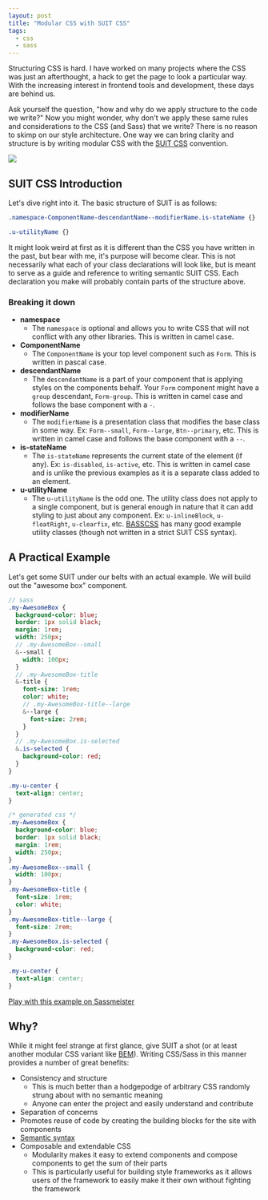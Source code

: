 ```yaml
---
layout: post
title: "Modular CSS with SUIT CSS"
tags:
  - css
  - sass
---
```


Structuring CSS is hard. I have worked on many projects where the CSS was just an afterthought, a hack to get the page to look a particular way. With the increasing interest in frontend tools and development, these days are behind us.

<!--more-->
Ask yourself the question, "how and why do we apply structure to the code we write?" Now you might wonder, why don't we apply these same rules and considerations to the CSS (and Sass) that we write? There is no reason to skimp on our style architecture. One way we can bring clarity and structure is by writing modular CSS with the [SUIT CSS](http://suitcss.github.io/) convention.

<img src="http://fc09.deviantart.net/fs71/f/2012/079/5/7/suit_up_by_mthidell-d4tdnyw.jpg" class="jl-Image">

## SUIT CSS Introduction

Let's dive right into it. The basic structure of SUIT is as follows:

```css
.namespace-ComponentName-descendantName--modifierName.is-stateName {}

.u-utilityName {}
```

It might look weird at first as it is different than the CSS you have written in the past, but bear with me, it's purpose will become clear. This is not necessarily what each of your class declarations will look like, but is meant to serve as a guide and reference to writing semantic SUIT CSS. Each declaration you make will probably contain parts of the structure above.

### Breaking it down
- **namespace**
  - The `namespace` is optional and allows you to write CSS that will not conflict with any other libraries. This is written in camel case.
- **ComponentName**
  - The `ComponentName` is your top level component such as `Form`. This is written in pascal case.
- **descendantName**
  - The `descendantName` is a part of your component that is applying styles on the components behalf. Your `Form` component might have a `group` descendant, `Form-group`. This is written in camel case and follows the base component with a `-`.
- **modifierName**
  - The `modifierName` is a presentation class that modifies the base class in some way. Ex: `Form--small`, `Form--large`, `Btn--primary`, etc. This is written in camel case and follows the base component with a `--`.
- **is-stateName**
  - The `is-stateName` represents the current state of the element (if any). Ex: `is-disabled`, `is-active`, etc. This is written in camel case and is unlike the previous examples as it is a separate class added to an element.
- **u-utilityName**
  - The `u-utilityName` is the odd one. The utility class does not apply to a single component, but is general enough in nature that it can add styling to just about any component. Ex: `u-inlineBlock`, `u-floatRight`, `u-clearfix`, etc. [BASSCSS](http://www.basscss.com/) has many good example utility classes (though not written in a strict SUIT CSS syntax).

## A Practical Example

Let's get some SUIT under our belts with an actual example. We will build out the "awesome box" component.

```sass
// sass
.my-AwesomeBox {
  background-color: blue;
  border: 1px solid black;
  margin: 1rem;
  width: 250px;
  // .my-AwesomeBox--small
  &--small {
    width: 100px;
  }
  // .my-AwesomeBox-title
  &-title {
    font-size: 1rem;
    color: white;
    // .my-AwesomeBox-title--large
    &--large {
      font-size: 2rem;
    }
  }
  // .my-AwesomeBox.is-selected
  &.is-selected {
    background-color: red;
  }
}

.my-u-center {
  text-align: center;
}
```

```css
/* generated css */
.my-AwesomeBox {
  background-color: blue;
  border: 1px solid black;
  margin: 1rem;
  width: 250px;
}
.my-AwesomeBox--small {
  width: 100px;
}
.my-AwesomeBox-title {
  font-size: 1rem;
  color: white;
}
.my-AwesomeBox-title--large {
  font-size: 2rem;
}
.my-AwesomeBox.is-selected {
  background-color: red;
}

.my-u-center {
  text-align: center;
}
```

[Play with this example on Sassmeister](http://sassmeister.com/gist/a166888f44271c291c80)

## Why?

While it might feel strange at first glance, give SUIT a shot (or at least another modular CSS variant like [BEM](http://csswizardry.com/2013/01/mindbemding-getting-your-head-round-bem-syntax/)). Writing CSS/Sass in this manner provides a number of great benefits:
- Consistency and structure
  - This is much better than a hodgepodge of arbitrary CSS randomly strung about with no semantic meaning
  - Anyone can enter the project and easily understand and contribute
- Separation of concerns
- Promotes reuse of code by creating the building blocks for the site with components
- [Semantic syntax](http://nicolasgallagher.com/about-html-semantics-front-end-architecture/)
- Composable and extendable CSS
  - Modularity makes it easy to extend components and compose components to get the sum of their parts
  - This is particularly useful for building style frameworks as it allows users of the framework to easily make it their own without fighting the framework
